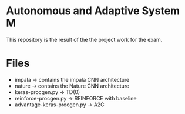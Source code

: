 # Autonomous and Adaptive System M

This repository is the result of the the project work for the exam.

# Files

- impala -> contains the impala CNN architecture
- nature -> contains the Nature CNN architecture
- keras-procgen.py -> TD(0)
- reinforce-procgen.py -> REINFORCE with baseline
- advantage-keras-procgen.py -> A2C
